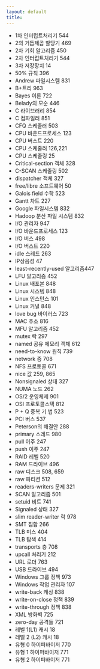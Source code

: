 ```yaml
---
layout: default
title:
---
```


* 1차 인터럽트처리기 544
* 2의 거듭제곱 할당기 469
* 2차 기회 알고리즘 450
* 2차 인터럽트처리기 544
* 3차 저장장치 14
* 50% 규칙 396
* Andrew 파일시스템 831
* B+트리 963
* Bayes 이론 722
* Belady의 모순 446
* C 라이브러리 854
* C 컴파일러 851
* CFQ 스케줄러 503
* CPU 바운드프로세스 123
* CPU 버스트 220
* CPU 스케줄러 126,221
* CPU 스케줄링 25
* Critical-section 객체 328
* C-SCAN 스케줄링 502
* dispatcher 객체 327
* free/libre 소프트웨어 50
* Galois field 수학 523
* Gantt 차트 227
* Google 파일시스템 832
* Hadoop 분산 파일 시스템 832
* I/O 관리자 947
* I/O 바운드프로세스 123
* I/O 버스 498
* I/O 버스트 220
* idle 스레드 263
* IP상음성 47
* least-recently-used 알고리즘447
* LFU 알고리즘 452
* Linux 배포본 848
* Linux 시스템 848
* Linux 인스턴스 101
* Linux 커널 848
* love bug 바이러스 723
* MAC 주소 816
* MFU 알고리즘 452
* mutex 락 297
* named 공유 메모리 객체 612
* need-to-know 원칙 739
* network 증 708
* NFS 프로토콜 671
* nice 값 259, 865
* Nonsignaled 상태 327
* NUMA 노드 262
* OS/2 운영체제 901
* OSI 프로토콜스택 812
* P + Q 중복 기 법 523
* PCI 버스 537
* Peterson의 해결안 288
* primary 스레드 980
* pull 이주 247
* push 이주 247
* RAID 레벨 520
* RAM 드라이브 496
* raw 디스크 508, 659
* raw 파티션 512
* readers-writers 문제 321
* SCAN 알고리즘 501
* setuid 비트 741
* Signaled 상태 327
* slim reader-writer 락 978
* SMT 집합 266
* TLB 미스 404
* TLB 탐색 414
* transports 층 708
* upcall 처리기 212
* URL 로더 763
* USB 드라이브 494
* Windows 그룹 정책 973
* Windows 작업 관리자 107
* write-back 캐싱 838
* write-on-close 정책 839
* write-through 정책 838
* XML 방화벽 725
* zero-day 공격들 721
* 레벨 1(L1) 캐시 18
* 레벨 2 (L2) 캐시 18
* 유형 0 하이퍼바이저 770
* 유형 1 하이퍼바이저 771
* 유형 2 하이퍼바이저 771